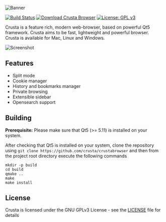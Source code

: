 ![Banner](https://github.com/CrustaBrowser/CrustaBrowser/blob/master/banner-transparent.png) 

[![Build Status](https://travis-ci.org/Crusta/CrustaBrowser.svg?branch=master)](https://travis-ci.org/Crusta/CrustaBrowser)
[![Download Crusta Browser](https://img.shields.io/sourceforge/dm/crustabrowser.svg)](https://sourceforge.net/projects/crustabrowser/files/latest/download)
[![License: GPL v3](https://img.shields.io/badge/License-GPL%20v3-blue.svg)](https://www.gnu.org/licenses/gpl-3.0)

Crusta is a feature rich, modern web-browser, based on powerful Qt5 framework. Crusta aims to be fast, lightweight and powerful browser. Crusta is available for Mac, Linux and Windows.

![Screenshot](https://github.com/Crusta/CrustaBrowser/blob/master/ScreenShots/Screenshot%202019-05-13%20at%202.37.34%20PM.png)

## Features
- Split mode
- Cookie manager
- History and bookmarks manager
- Private browsing
- Extensible sidebar
- Opensearch support

## Building
**Prerequisite:** Please make sure that Qt5 (>= 5.11) is installed on your system.

After checking that Qt5 is installed on your system, clone the repository using `git clone https://github.com/crusta/crustabrowser` and then from the project root directory execute the following commands  
```console
mkdir -p build
cd build
qmake ..
make
make install
```

## License
Crusta is licensed under the GNU GPLv3 License - see the [LICENSE](https://github.com/Crusta/CrustaBrowser/blob/readme-patch/LICENSE) file for details
